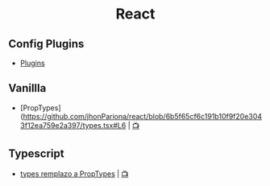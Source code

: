 <h1 align="center">React</h1>

## Config Plugins

- [Plugins](plugins.md)

## Vanillla

- [PropTypes](https://github.com/jhonPariona/react/blob/6b5f65cf6c191b10f9f20e3043f12ea759e2a397/types.tsx#L6 | [📺](https://codesandbox.io/s/proptypes-5z7yc?file=/src/App.js)

## Typescript

- [types remplazo a PropTypes](https://github.com/jhonPariona/react/blob/6b5f65cf6c191b10f9f20e3043f12ea759e2a397/types.tsx#L30) | [📺](https://codesandbox.io/s/name-tag-forked-d9hby?file=/src/Application.tsx)
